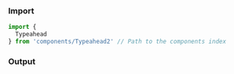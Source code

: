 ### Import
```js
import {
  Typeahead
} from 'components/Typeahead2' // Path to the components index
```

### Output


